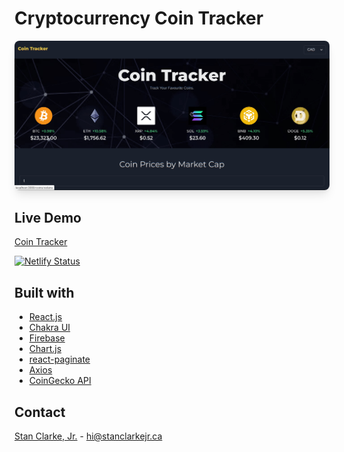 # Cryptocurrency Coin Tracker

<div align='center' width='100%'>
  <img src='demo-files/coin-tracker-demo.gif' alt='Coin Tracker demo' style='box-shadow: 0 10px 15px -3px rgba(0, 0, 0, 0.1),
    0 4px 6px -2px rgba(0, 0, 0, 0.05); border-radius: 0.5rem'>
</div>

<!-- <details>
  <summary>Table of Contents</summary>

  - [Live Demo](#live-demo)
  - [Built With](#built-with)
</details> -->

## Live Demo

[Coin Tracker](https://co1n-tracker.netlify.app/)

[![Netlify Status](https://api.netlify.com/api/v1/badges/24a8cbac-145f-4ec7-a1ae-98167813aac7/deploy-status)](https://app.netlify.com/sites/co1n-tracker/deploys)

## Built with
- [React.js](https://reactjs.org/)
- [Chakra UI](https://chakra-ui.com/docs/)
- [Firebase](https://firebase.google.com/docs)
- [Chart.js](https://www.chartjs.org/)
- [react-paginate](https://www.npmjs.com/package/react-paginate/)
- [Axios](https://axios-http.com/docs/intro)
- [CoinGecko API](https://www.coingecko.com/en/api)

## Contact

[Stan Clarke, Jr.](https://github.com/stanclarke-jr) - hi@stanclarkejr.ca



